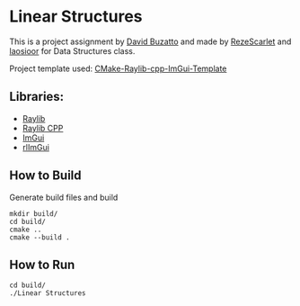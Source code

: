# Linear Structures
This is a project assignment by <a href="https://github.com/davidbuzatto">David Buzatto</a> and made by <a href="https://github.com/RezeScarlet">RezeScarlet</a> and <a href="https://github.com/laosioor">laosioor</a> for Data Structures class.

Project template used: <a href="https://github.com/RezeScarlet/CMake-Raylib-cpp-ImGui-Template">CMake-Raylib-cpp-ImGui-Template</a> 
## Libraries:
- <a href="https://github.com/raysan5/raylib">Raylib</a>
- <a href="https://github.com/RobLoach/raylib-cpp">Raylib CPP<a>
- <a href="https://github.com/ocornut/imgui">ImGui</a>
- <a href="https://github.com/raylib-extras/rlImGui">rlImGui</a>

## How to Build
Generate build files and build
```
mkdir build/
cd build/
cmake ..
cmake --build .
```
## How to Run
```
cd build/
./Linear Structures
```
